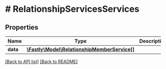 # # RelationshipServicesServices

## Properties

Name | Type | Description | Notes
------------ | ------------- | ------------- | -------------
**data** | [**\Fastly\Model\RelationshipMemberService[]**](RelationshipMemberService.md) |  | [optional] 


[[Back to API list]](../../README.md#endpoints) [[Back to README]](../../README.md)
